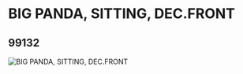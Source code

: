 # BIG PANDA, SITTING, DEC.FRONT
## 99132
![BIG PANDA, SITTING, DEC.FRONT](https://lc-www-live-s.legocdn.com/media/bricks/5/2/4649101.jpg)